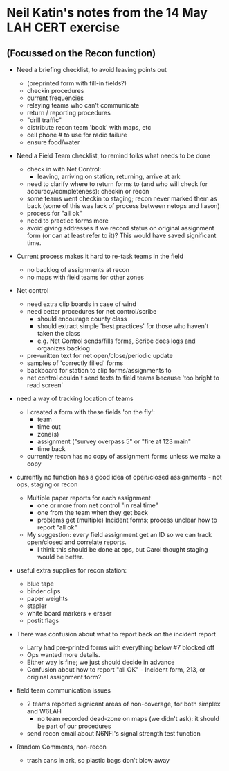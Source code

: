 
Neil Katin's notes from the 14 May LAH CERT exercise
====================================================

(Focussed on the Recon function)
--------------------------------

* Need a briefing checklist, to avoid leaving points out
    * (preprinted form with fill-in fields?)
    * checkin procedures
    * current frequencies
    * relaying teams who can't communicate
    * return / reporting procedures
    * "drill traffic"
    * distribute recon team 'book' with maps, etc
    * cell phone # to use for radio failure
    * ensure food/water

* Need a Field Team checklist, to remind folks what needs to be done
    * check in with Net Control:
        * leaving, arriving on station, returning, arrive at ark
    * need to clarify where to return forms to (and who will check for accuracy/completeness): checkin or recon
    * some teams went checkin to staging; recon never marked them as back (some of this was lack of process between netops and liason)
    * process for "all ok"
    * need to practice forms more
    * avoid giving addresses if we record status on original assignment form (or can at least refer to it)?
      This would have saved significant time.

* Current process makes it hard to re-task teams in the field
    * no backlog of assignments at recon
    * no maps with field teams for other zones

* Net control
    * need extra clip boards in case of wind
    * need better procedures for net control/scribe
        * should encourage county class
        * should extract simple 'best practices' for those who haven't taken the class
        * e.g. Net Control sends/fills forms, Scribe does logs and organizes backlog
    * pre-written text for net open/close/periodic update
    * samples of 'correctly filled' forms
    * backboard for station to clip forms/assignments to
    * net control couldn't send texts to field teams because 'too bright to read screen'

* need a way of tracking location of teams
    * I created a form with these fields 'on the fly':
        * team
        * time out
        * zone(s)
        * assignment ("survey overpass 5" or "fire at 123 main"
        * time back
    * currently recon has no copy of assignment forms unless we make a copy

* currently no function has a good idea of open/closed assignments - not ops, staging or recon
    * Multiple paper reports for each assignment
        * one or more from net control "in real time"
        * one from the team when they get back
        * problems get (multiple) Incident forms; process unclear how to report "all ok"
    * My suggestion: every field assignment get an ID so we can track open/closed and correlate reports.
        * I think this should be done at ops, but Carol thought staging would be better.

* useful extra supplies for recon station:
    * blue tape
    * binder clips
    * paper weights
    * stapler
    * white board markers + eraser
    * postit flags

* There was confusion about what to report back on the incident report
    * Larry had pre-printed forms with everything below #7 blocked off
    * Ops wanted more details.
    * Either way is fine; we just should decide in advance
    * Confusion about how to report "all OK" - Incident form, 213, or original assignment form?

* field team communication issues
    * 2 teams reported signicant areas of non-coverage, for both simplex and W6LAH
        * no team recorded dead-zone on maps (we didn't ask): it should be part of our procedures
    * send recon email about N6NFI's signal strength test function

* Random Comments, non-recon
    * trash cans in ark, so plastic bags don't blow away



 



